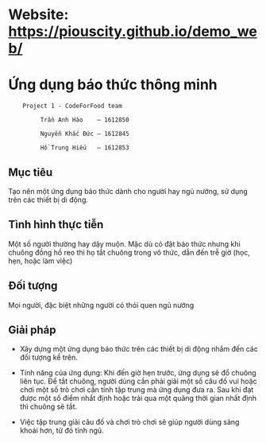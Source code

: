 # Website: https://piouscity.github.io/demo_web/ 

# Ứng dụng báo thức thông minh
        Project 1 - CodeForFood team
        
             Trần Anh Hào    – 1612850

             Nguyễn Khắc Đức – 1612845
  
             Hồ Trung Hiếu   – 1612853
## Mục tiêu

Tạo nên một ứng dụng báo thức dành cho người hay ngủ nướng, sử dụng trên các thiết bị di động.

## Tình hình thực tiễn

Một số người thường hay dậy muộn. Mặc dù có đặt báo thức nhưng khi chuông đồng hồ reo thì họ tắt chuông trong vô thức, dẫn đến trễ giờ (học, hẹn, hoặc làm việc)

## Đối tượng

Mọi người, đặc biệt những người có thói quen ngủ nướng 

## Giải pháp

* Xây dựng một ứng dụng báo thức trên các thiết bị di động nhắm đến các đối tượng kể trên.

* Tính năng của ứng dụng: Khi đến giờ hẹn trước, ứng dụng sẽ đổ chuông liên tục. Để tắt chuông, người dùng cần phải giải một số câu đố vui hoặc chơi một số trò chơi cần tính tập trung mà ứng dụng đưa ra. Sau khi đạt được một số điểm nhất định hoặc trải qua một quãng thời gian nhất định thì chuông sẽ tắt.

* Việc tập trung giải câu đố và chơi trò chơi sẽ giúp người dùng sảng khoái hơn, từ đó tỉnh ngủ.


